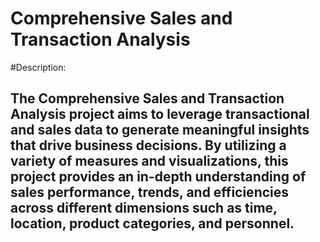 # Comprehensive Sales and Transaction Analysis

#Description:
## The Comprehensive Sales and Transaction Analysis project aims to leverage transactional and sales data to generate meaningful insights that drive business decisions. By utilizing a variety of measures and visualizations, this project provides an in-depth understanding of sales performance, trends, and efficiencies across different dimensions such as time, location, product categories, and personnel.

